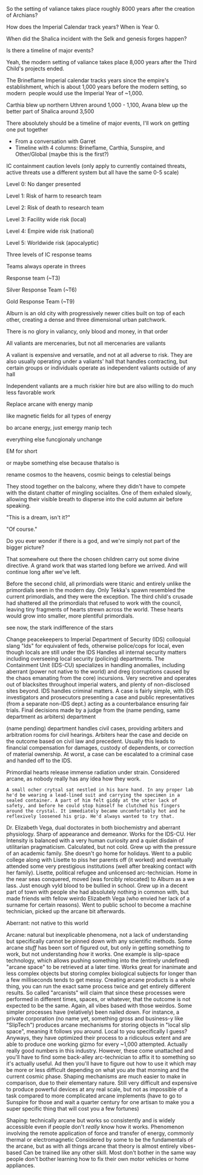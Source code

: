 So the setting of valiance takes place roughly 8000 years after the creation of Archians?

How does the Imperial Calendar track years? When is Year 0.

When did the Shalica incident with the Selk and genesis forges happen?

Is there a timeline of major events?

Yeah, the modern setting of valiance takes place 8,000 years after the Third Child's projects ended.

The Brineflame Imperial calendar tracks years since the empire's establishment, which is about 1,000 years before the modern setting, so modern  people would use the Imperial Year of ~1,000.

Carthia blew up northern Uthren around 1,000 - 1,100, Avana blew up the better part of Shalica around 3,500

There absolutely should be a timeline of major events, I'll work on getting one put together

- From a conversation with Garret
- Timeline with 4 columns: Brineflame, Carthia, Sunspire, and Other/Global (maybe this is the first?)

IC containment caution levels (only apply to currently contained threats, active threats use a different system but all have the same 0-5 scale)

Level 0: No danger presented

Level 1: Risk of harm to research team

Level 2: Risk of death to research team

Level 3: Facility wide risk (local)

Level 4: Empire wide risk (national)

Level 5: Worldwide risk (apocalyptic)

Three levels of IC response teams

Teams always operate in threes

Response team (~T3)

Silver Response Team (~T6)

Gold Response Team (~T9)

Alburn is an old city with progressively newer cities built on top of each other, creating a dense and three dimensional urban patchwork.

There is no glory in valiancy, only blood and money, in that order

All valiants are mercenaries, but not all mercenaries are valiants

A valiant is expensive and versatile, and not at all adverse to risk. They are also usually operating under a valiants' hall that handles contracting, but certain groups or individuals operate as independent valiants outside of any hall

Independent valiants are a much riskier hire but are also willing to do much less favorable work

Replace arcane with energy manip

like magnetic fields for all types of energy

bo arcane energy, just emergy manip tech

everything else funcgionaly unchange

EM for short

or maybe something else because thatalso is

rename cosmos to the heavens, cosmic beings to celestial beings




They stood together on the balcony, where they didn't have to compete with the distant chatter of mingling socialites. One of them exhaled slowly, allowing their visible breath to disperse into the cold autumn air before speaking.

"This is a dream, isn't it?"

"Of course."



Do you ever wonder if there is a god,
and we're simply not part of the bigger picture?

That somewhere out there the chosen children carry out some divine directive.
A grand work that was started long before we arrived.
And will continue long after we've left.





Before the second child, all primordials were titanic and entirely unlike the primordials seen in the modern day. Only Tekka's spawn resembled the current primordials, and they were the exception. The third child's crusade had shattered all the primordials that refused to work with the council, leaving tiny fragments of hearts strewn across the world. These hearts would grow into smaller, more plentiful primordials.


see now, the stark indifference of the stars


Change peacekeepers to Imperial Department of Security (IDS)
	colloquial slang "Ids" for equivalent of feds, otherwise police/cops for local, even though locals are still under the IDS
	Handles all internal security matters including overseeing local security (policing) departments. 
	The Containment Unit (IDS-CU) specializes in handling anomalies, including aberrant (power not native to the world) and dreg (corruptions caused by the chaos emanating from the core) incursions. Very secretive and operates out of blacksites throughout imperial waters, and plenty of non-disclosed sites beyond. 
	IDS handles criminal matters. A case is fairly simple, with IDS investigators and prosecutors presenting a case and public representatives (from a separate non-IDS dept.) acting as a counterbalance ensuring fair trials. Final decisions made by a judge from the (name pending, same department as arbiters) department

(name pending) department handles civil cases, providing arbiters and arbitration rooms for civil hearings. Arbiters hear the case and decide on the outcome based on civil law and precedent. Usually this leads to financial compensation for damages, custody of dependents, or correction of material ownership. At worst, a case can be escalated to a criminal case and handed off to the IDS.



Primordial hearts release immense radiation under strain. Considered arcane, as nobody really has any idea how they work. 

	A small ocher crytsal sat nestled in his bare hand. In any proper lab he'd be wearing a lead-lined suit and carrying the specimen in a sealed container. A part of him felt giddy at the utter lack of safety, and before he could stop himself he clutched his fingers around the crystal. It immediately became uncomfortably hot and he reflexively loosened his grip. He'd always wanted to try that.

Dr. Elizabeth Vega, dual doctorates in both biochemistry and aberrant physiology.
	Sharp of appearance and demeanor. Works for the IDS-CU. Her Intensity is balanced with a very human curiosity and a quiet disdain of utilitarian pragmaticism. Calculated, but not cold. Grew up with the pressure of an academic family. She doesn't go home for holidays. Went to a public college along with Lisette to piss her parents off (it worked) and eventually attended some very prestigious institutions (well after breaking contact with her family).
Lisette, political refugee and unlicensed arc-technician.
	Home in the near seas conquered, moved (was forcibly relocated) to Alburn as a we lass. Just enough vyld blood to be bullied in school. Grew up in a decent part of town with people she had absolutely nothing in common with, but made friends with fellow weirdo Elizabeth Vega (who envied her lack of a surname for certain reasons). Went to public school to become a machine technician, picked up the arcane bit afterwards. 

Aberrant: not native to this world 

Arcane: natural but inexplicable phenomena, not a lack of understanding but specifically cannot be pinned down with any scientific methods. Some arcane *stuff* has been sort of figured out, but only in getting something *to* work, but not understanding *how* it works. One example is slip-space technology, which allows pushing something into the (entirely undefined) "arcane space" to be retrieved at a later time. Works great for inanimate and less complex objects but storing complex biological subjects for longer than a few milliseconds tends to get messy.
Creating arcane products is a whole thing, you can run the exact same process twice and get entirely different results. So called "arcanists" will claim that since these processes were performed in different times, spaces, or whatever, that the outcome is not expected to be the same. Again, all vibes based with those weirdos.
Some simpler processes have (relatively) been nailed down. For instance, a private corporation (no name yet, something gross and business-y like "SlipTech") produces arcane mechanisms for storing objects in "local slip space", meaning it follows you around. Local to you specifically I guess? Anyways, they have optimized their process to a ridiculous extent and are able to produce one working gizmo for every ~1,000 attempted. Actually really good numbers in this industry. However, these come unattached and you'll have to find some back-alley arc-technician to affix it to something so it's actually useful. Ad then you'll have to figure out how to use it which may be more or less difficult depending on what you ate that morning and the current cosmic phase.
Shaping mechanisms are much easier to make in comparison, due to their elementary nature. Still very difficult and expensive to produce powerful devices at any real scale, but not as impossible of a task compared to more complicated arcane implements (have to go to Sunspire for those and wait a quarter century for one artisan to make you a super specific thing that will cost you a few fortunes)

Shaping: technically arcane but works so consistently and is widely accessible even if people don't *really* know how it works. Phenomenon involving the remote application of force and transfer of energy, commonly thermal or electromagnetic
Considered by some to be the fundamentals of the arcane, but as with all things arcane that theory is almost entirely vibes-based
Can be trained like any other skill. Most don't bother in the same way people don't bother learning how to fix their own motor vehicles or home appliances. 

